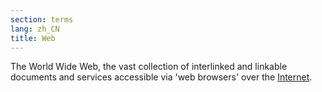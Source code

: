 ```yaml
---
section: terms
lang: zh_CN
title: Web
---
```


The World Wide Web, the vast collection of interlinked and linkable documents and services accessible via 'web browsers' over the [Internet](/glossary/en/terms/internet/).